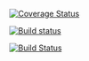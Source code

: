 [![Coverage Status](https://coveralls.io/repos/github/Milerius/shiva/badge.svg?branch=master)](https://coveralls.io/github/Milerius/shiva?branch=master)

[![Build status](https://ci.appveyor.com/api/projects/status/krqog6tiv34kk0gd?svg=true)](https://ci.appveyor.com/project/Milerius/shiva)

[![Build Status](http://ci.slyris.eu/job/shiva/label=master/badge/icon)](http://ci.slyris.eu/job/shiva/label=master/)
